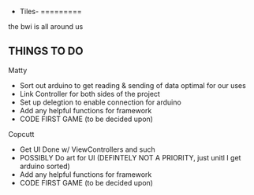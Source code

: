 - Tiles-
=========

the bwi is all around us


THINGS TO DO 
----------------

Matty

- Sort out arduino to get reading & sending of data optimal for our uses
- Link Controller for both sides of the project
- Set up delegtion to enable connection for arduino
- Add any helpful functions for framework
- CODE FIRST GAME (to be decided upon)

Copcutt

- Get UI Done w/ ViewControllers and such
- POSSIBLY Do art for UI (DEFINTELY NOT A PRIORITY, just unitl I get arduino sorted)
- Add any helpful functions for framework
- CODE FIRST GAME (to be decided upon)
